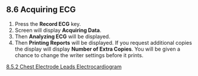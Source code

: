 ## 8.6 Acquiring ECG

1. Press the **Record ECG** key.
2. Screen will display **Acquiring Data**.
3. Then **Analyzing ECG** will be displayed.
4. Then **Printing Reports** will be displayed. If you request additional copies the display will display **Number of Extra Copies**. You will be given a chance to change the writer settings before it prints.


<div class="center">
<div class="btn-group">
  <a href=":pages_path:/manuals/electrocardiogram/8-05-02-chest-electrode-leads.md" class="btn btn-default">
    <span class="glyphicon glyphicon-chevron-left"></span>
    8.5.2 Chest Electrode Leads
  </a>

  <a href=":pages_path:/manuals/electrocardiogram" class="btn btn-default">
    <span class="glyphicon glyphicon-chevron-up"></span>
    Electrocardiogram
  </a>
</div>
</div>

